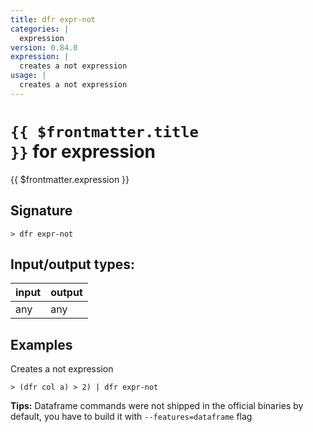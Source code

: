 ```yaml
---
title: dfr expr-not
categories: |
  expression
version: 0.84.0
expression: |
  creates a not expression
usage: |
  creates a not expression
---
```


# <code>{{ $frontmatter.title }}</code> for expression

<div class='command-title'>{{ $frontmatter.expression }}</div>

## Signature

```> dfr expr-not ```


## Input/output types:

| input | output |
| ----- | ------ |
| any   | any    |

## Examples

Creates a not expression
```shell
> (dfr col a) > 2) | dfr expr-not

```


**Tips:** Dataframe commands were not shipped in the official binaries by default, you have to build it with `--features=dataframe` flag